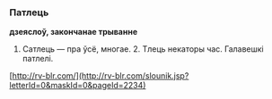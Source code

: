 ### Патлець
**дзеяслоў, закончанае трыванне**

1. Сатлець — пра ўсё, многае. 2. Тлець некаторы час. Галавешкі патлелі.

<a rel="author">[http://rv-blr.com/](http://rv-blr.com/slounik.jsp?letterId=0&maskId=0&pageId=2234)</a>
